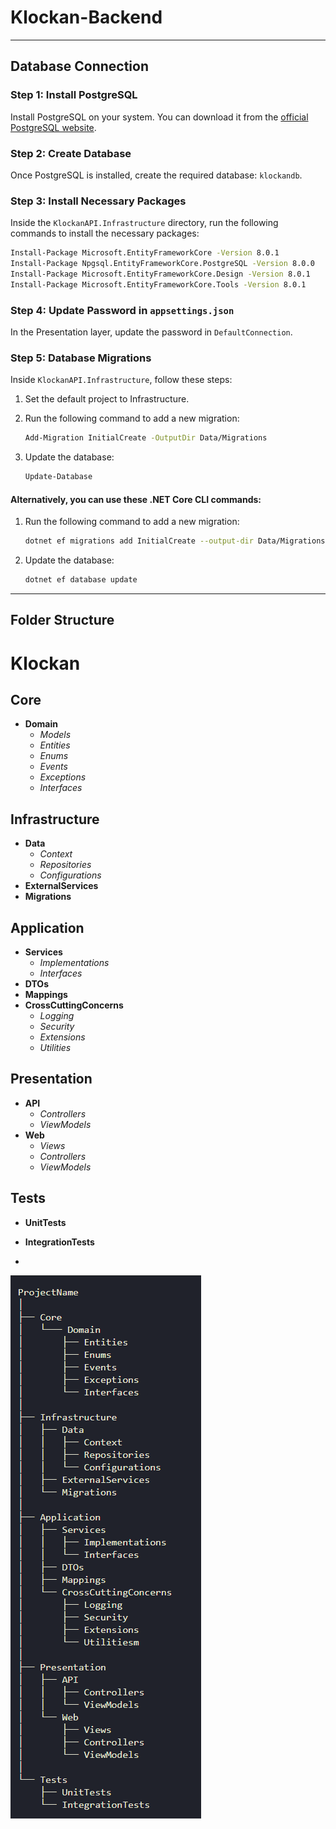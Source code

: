 ﻿# Klockan-Backend

---

## Database Connection

### Step 1: Install PostgreSQL

Install PostgreSQL on your system. You can download it from the [official PostgreSQL website](https://www.postgresql.org/download/).

### Step 2: Create Database

Once PostgreSQL is installed, create the required database: `klockandb`.

### Step 3: Install Necessary Packages

Inside the `KlockanAPI.Infrastructure` directory, run the following commands to install the necessary packages:

```bash
Install-Package Microsoft.EntityFrameworkCore -Version 8.0.1
Install-Package Npgsql.EntityFrameworkCore.PostgreSQL -Version 8.0.0
Install-Package Microsoft.EntityFrameworkCore.Design -Version 8.0.1
Install-Package Microsoft.EntityFrameworkCore.Tools -Version 8.0.1
```

### Step 4: Update Password in `appsettings.json`

In the Presentation layer, update the password in `DefaultConnection`.

### Step 5: Database Migrations

Inside `KlockanAPI.Infrastructure`, follow these steps:

1. Set the default project to Infrastructure.
2. Run the following command to add a new migration:

   ```bash
   Add-Migration InitialCreate -OutputDir Data/Migrations
   ```

3. Update the database:
   ```bash
   Update-Database
   ```

#### Alternatively, you can use these .NET Core CLI commands:

1. Run the following command to add a new migration:

   ```bash
   dotnet ef migrations add InitialCreate --output-dir Data/Migrations
   ```

2. Update the database:
   ```bash
   dotnet ef database update
   ```

---

## Folder Structure

# Klockan

## Core

- **Domain**
  - _Models_
  - _Entities_
  - _Enums_
  - _Events_
  - _Exceptions_
  - _Interfaces_

## Infrastructure

- **Data**
  - _Context_
  - _Repositories_
  - _Configurations_
- **ExternalServices**
- **Migrations**

## Application

- **Services**
  - _Implementations_
  - _Interfaces_
- **DTOs**
- **Mappings**
- **CrossCuttingConcerns**
  - _Logging_
  - _Security_
  - _Extensions_
  - _Utilities_

## Presentation

- **API**
  - _Controllers_
  - _ViewModels_
- **Web**
  - _Views_
  - _Controllers_
  - _ViewModels_

## Tests

- **UnitTests**
- **IntegrationTests**

-

![Folder Structure](./assets/folderStructure.png)



